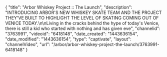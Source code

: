 {
    "title": "Arbor Whiskey Project :: The Launch",
    "description": "INTRODUCING ARBOR'S NEW WHISKEY SKATE TEAM AND THE PROJECT THEY'VE BUILT TO HIGHLIGHT THE LEVEL OF SKATING COMING OUT OF VENICE TODAY.\n\nLiving in the cracks behind the hype of today's Venice, there is still a kid who started with nothing and has given eve",
    "channelid": "3763991",
    "videoid": "6418148",
    "date_created": "1443636154",
    "date_modified": "1443636154",
    "type": "captivate",
    "layout": "channelVideo",
    "url": "\/arbor\/arbor-whiskey-project-the-launch\/3763991-6418148"
}